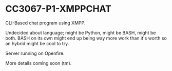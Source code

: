 # CC3067-P1-XMPPCHAT
CLI-Based chat program using XMPP.

Undecided about language; might be Python, might be BASH, might be both. BASH on its own might end up being way more work than it's worth so an hybrid might be cool to try.

Server running on Openfire.

More details coming soon (tm).
